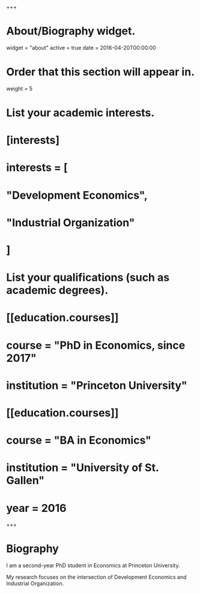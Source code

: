 +++
# About/Biography widget.
widget = "about"
active = true
date = 2016-04-20T00:00:00

# Order that this section will appear in.
weight = 5

# List your academic interests.
# [interests]
#  interests = [
#    "Development Economics",
#    "Industrial Organization"
#  ]

# List your qualifications (such as academic degrees).
# [[education.courses]]
#  course = "PhD in Economics, since 2017"
#  institution = "Princeton University"

# [[education.courses]]
#  course = "BA in Economics"
#  institution = "University of St. Gallen"
#  year = 2016
 
+++

# Biography

I am a second-year PhD student in Economics at Princeton University.

My research focuses on the intersection of Development Economics and Industrial Organization. 
